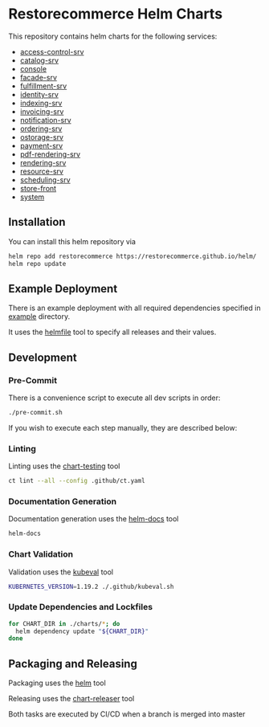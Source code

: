# Restorecommerce Helm Charts

This repository contains helm charts for the following services:

* [access-control-srv](./charts/access-control-srv)
* [catalog-srv](./charts/catalog-srv)
* [console](./charts/console)
* [facade-srv](./charts/facade-srv)
* [fulfillment-srv](./charts/fulfillment-srv)
* [identity-srv](./charts/identity-srv)
* [indexing-srv](./charts/indexing-srv)
* [invoicing-srv](./charts/invoicing-srv)
* [notification-srv](./charts/notification-srv)
* [ordering-srv](./charts/ordering-srv)
* [ostorage-srv](./charts/ostorage-srv)
* [payment-srv](./charts/payment-srv)
* [pdf-rendering-srv](./charts/pdf-rendering-srv)
* [rendering-srv](./charts/rendering-srv)
* [resource-srv](./charts/resource-srv)
* [scheduling-srv](./charts/scheduling-srv)
* [store-front](./charts/store-front)
* [system](./charts/system)

## Installation

You can install this helm repository via

```bash
helm repo add restorecommerce https://restorecommerce.github.io/helm/
helm repo update
```

## Example Deployment

There is an example deployment with all required dependencies specified in [example](./example) directory.

It uses the [helmfile](https://github.com/roboll/helmfile) tool to specify all releases and their values.

## Development

### Pre-Commit

There is a convenience script to execute all dev scripts in order:

```bash
./pre-commit.sh
```

If you wish to execute each step manually, they are described below:

### Linting

Linting uses the [chart-testing](https://github.com/helm/chart-testing) tool

```bash
ct lint --all --config .github/ct.yaml 
```

### Documentation Generation

Documentation generation uses the [helm-docs](https://github.com/norwoodj/helm-docs) tool

```bash
helm-docs
```

### Chart Validation

Validation uses the [kubeval](https://github.com/instrumenta/kubeval) tool

```bash
KUBERNETES_VERSION=1.19.2 ./.github/kubeval.sh
```

### Update Dependencies and Lockfiles

```bash
for CHART_DIR in ./charts/*; do
  helm dependency update "${CHART_DIR}"
done
```

## Packaging and Releasing

Packaging uses the [helm](https://helm.sh/) tool

Releasing uses the [chart-releaser](https://github.com/helm/chart-releaser) tool

Both tasks are executed by CI/CD when a branch is merged into master